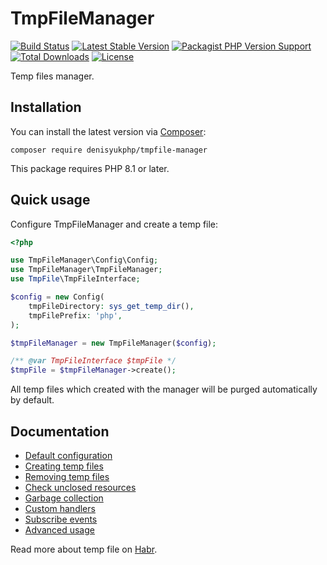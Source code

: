 # TmpFileManager

[![Build Status](https://img.shields.io/travis/com/denisyukphp/tmpfile-manager/master?style=plastic)](https://travis-ci.com/denisyukphp/tmpfile-manager)
[![Latest Stable Version](https://img.shields.io/packagist/v/denisyukphp/tmpfile-manager?style=plastic)](https://packagist.org/packages/denisyukphp/tmpfile-manager)
[![Packagist PHP Version Support](https://img.shields.io/packagist/php-v/denisyukphp/tmpfile-manager?style=plastic&color=8892BF)](https://packagist.org/packages/denisyukphp/tmpfile-manager)
[![Total Downloads](https://img.shields.io/packagist/dt/denisyukphp/tmpfile-manager?style=plastic)](https://packagist.org/packages/denisyukphp/tmpfile-manager)
[![License](https://img.shields.io/packagist/l/denisyukphp/tmpfile-manager?style=plastic&color=428F7E)](https://packagist.org/packages/denisyukphp/tmpfile-manager)

Temp files manager.

## Installation

You can install the latest version via [Composer](https://getcomposer.org/):

```text
composer require denisyukphp/tmpfile-manager
```

This package requires PHP 8.1 or later.

## Quick usage

Configure TmpFileManager and create a temp file:

```php
<?php

use TmpFileManager\Config\Config;
use TmpFileManager\TmpFileManager;
use TmpFile\TmpFileInterface;

$config = new Config(
    tmpFileDirectory: sys_get_temp_dir(),
    tmpFilePrefix: 'php',
);

$tmpFileManager = new TmpFileManager($config);

/** @var TmpFileInterface $tmpFile */
$tmpFile = $tmpFileManager->create();
```

All temp files which created with the manager will be purged automatically by default.

## Documentation

- [Default configuration](docs/index.md#default-configuration)
- [Creating temp files](docs/index.md#creating-temp-files)
- [Removing temp files](docs/index.md#removing-temp-files)
- [Check unclosed resources](docs/index.md#check-unclosed-resources)
- [Garbage collection](docs/index.md#garbage-collection)
- [Custom handlers](docs/index.md#custom-handlers)
- [Subscribe events](docs/index.md#subscribe-events)
- [Advanced usage](docs/index.md#advanced-usage)

Read more about temp file on [Habr](https://habr.com/ru/post/320078/).

